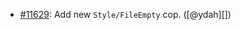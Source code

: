 * [#11629](https://github.com/rubocop/rubocop/issues/11629): Add new `Style/FileEmpty` cop. ([@ydah][])

